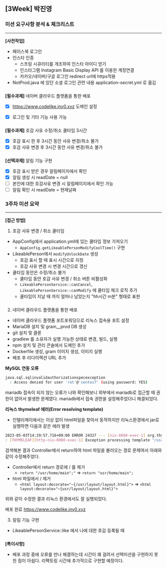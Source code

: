 ## [3Week] 박진영

### 미션 요구사항 분석 & 체크리스트

---  

**[사전작업]**
- 페이스북 로그인
- 인스타 인증
  - 스프링 시큐리티를 개조하여 인스타 아이디 얻기
  - 인스타그램 Instagram Basic Display API 를 이용한 계정연결
  - 카카오/네이버/구글 로그인 redirect url에 https적용
- NotProd.java 에 있던 소셜 로그인 관련 내용 application-secret.yml 로 옮김


###
**[필수과제]** 네이버 클라우드 플랫폼을 통한 배포
- [x] https://www.codelike.jny0.xyz 도메인 설정
- [x] 로그인 및 기타 기능 사용 가능


###
**[필수과제]** 호감 사유 수정/취소 쿨타임 3시간

- [x] 호감 표시 한 후 3시간 동안 사유 변경/취소 불가
- [x] 호감 사유 변경 후 3시간 동안 사유 변경/취소 불가

###
**[선택과제]** 알림 기능 구현
- [x] 호감 표시 받은 경우 알림페이지에서 확인
- [x] 알림 생성 시 readDate = null
- [ ] 본인에 대한 호감사유 변경 시 알림페이지에서 확인 가능
- [ ] 알림 확인 시 readDate = 현재날짜

###
### 3주차 미션 요약

---  

**[접근 방법]**


1. 호감 사유 변경 / 취소 쿨타임
- AppConfig에서 application.yml에 있는 쿨타임 정보 가져오기 
  - `AppConfig.getLikeablePersonModifyCoolTime()` 구현
- LikeablePerson에서 `modifyUnlockDate` 생성
  - 호감 표시 할 때 표시 시간으로 지정
  - 호감 사유 변경 시 변경 시간으로 갱신
- 쿨타임 동안은 수정/취소 불가
  - 쿨타임 동안 호감 사유 변경 / 취소 버튼 비활성화
  - `LikeablePersonService::canCancel`, `LikeablePersonService::canModify` 에 쿨타임 체크 로직 추가
  - 쿨타임이 지날 때 까지 얼마나 남았는지 "hh시간 m분" 형태로 표현

###
2. 네이버 클라우드 플랫폼을 통한 배포

- 네이버 클라우드 플랫폼 포트포워딩으로 리눅스 접속용 포트 설정
- MariaDB 설치 및 gram__prod DB 생성
- git 설치 및 클론
- gradlew 를 소유자가 실행 가능한 상태로 변경, 빌드, 실행
- npm 설치 및 관리 콘솔에서 도메인 추가
- Dockerfile 생성, gram 이미지 생성, 이미지 실행
- 배포 후 리다이렉션 URL 추가



**MySQL 연동 오류**
```bash
java.sql.sqlinvalidauthorizationspecexception 
  : Access denied for user 'rot'@'centos7' (using password: YES)
````
mariadb 접속이 되지 않는 오류가 나와 확인해보니 외부에서 mariadb로 접근할 때 권한이 없어서 발생한 문제였다.
mariadb에서 접속 권한을 설정해주었더니 해결되었다.


**리눅스 thymeleaf 에러(Error resolving template)**
- 인텔리제이에서는 이상 없이 html파일을 찾아서 동작하지만 리눅스환경에서 jar로 실행하면 다음과 같은 에러 발생
```bash
2023-05-03T14:29:57.716+09:00 ERROR 24327 --- [nio-8080-exec-1] org.thymeleaf.TemplateEngine             
: [THYMELEAF][http-nio-8080-exec-1] Exception processing template "/usr/home/main": Error resolving template [/usr/home/main], template might not exist or might not be accessible by any of the configured Template Resolvers
```
검색해본 결과 Controller에서 return하여 html 파일을 불러오는 경로 문제여서 아래와 같이 수정해주었다.
 - Controller에서 return 경로에 / 를 제거 
   - `return "/usr/home/main";"` => `return "usr/home/main";`
 - html 파일에서 / 제거 
   - `<html layout:decorate="~{/usr/layout/layout.html}">` => `<html layout:decorate="~{usr/layout/layout.html}">`

위와 같이 수정한 결과 리눅스 환경에서도 잘 실행되었다.

배포 완료
https://www.codelike.jny0.xyz 


3. 알림 기능 구현
- LikeablePersonService::like 에서 나에 대한 호감 등록될 때 

###
**[특이사항]**
- 배포 과정 중에 오류를 만나 해결하는데 시간이 꽤 걸려서 선택미션을 구현하지 못한 점이 아쉽다.
리팩토링 시간에 추가적으로 구현할 예정이다.